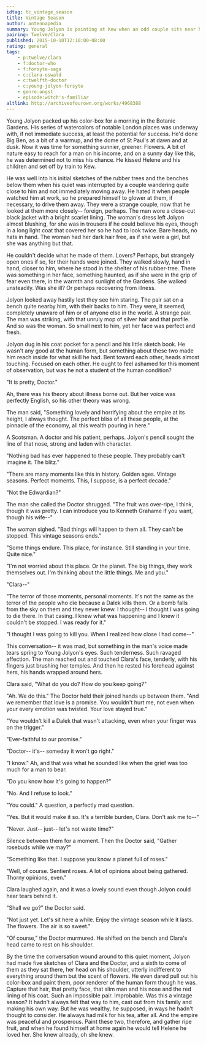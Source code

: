 ```yaml
---
idtag: tc_vintage_season
title: Vintage Season
author: antennapedia
summary: Young Jolyon is painting at Kew when an odd couple sits near him and has an even odder conversation.
pairing: Twelve/Clara
published: 2015-10-10T12:10:00-08:00
rating: general
tags:
    - p:twelve/clara
    - f:doctor-who
    - f:forsyte-saga
    - c:clara-oswald
    - c:twelfth-doctor
    - c:young-jolyon-forsyte
    - genre:angst
    - episode:witch's-familiar
altlink: http://archiveofourown.org/works/4968388
---
```

Young Jolyon packed up his color-box for a morning in the Botanic Gardens. His series of watercolors of notable London places was underway with, if not immediate success, at least the potential for success. He'd done Big Ben, as a bit of a warmup, and the dome of St Paul's at dawn and at dusk. Now it was time for something sunnier, greener. Flowers. A bit of nature easy to reach for a man on his income, and on a sunny day like this, he was determined not to miss his chance. He kissed Helene and his children and set off by train to Kew.

He was well into his initial sketches of the rubber trees and the benches below them when his quiet was interrupted by a couple wandering quite close to him and not immediately moving away. He hated it when people watched him at work, so he prepared himself to glower at them, if necessary, to drive them away. They were a strange couple, now that he looked at them more closely-- foreign, perhaps. The man wore a close-cut black jacket with a bright scarlet lining. The woman's dress left Jolyon almost blushing, for she was in trousers if he could believe his eyes, though in a long light coat that covered her so he had to look twice. Bare heads, no hats in hand. The woman had her dark hair free, as if she were a girl, but she was anything but that.

He couldn't decide what he made of them. Lovers? Perhaps, but strangely open ones if so, for their hands were joined. They walked slowly, hand in hand, closer to him, where he stood in the shelter of his rubber-tree. There was something in her face, something haunted, as if she were in the grip of fear even there, in the warmth and sunlight of the Gardens. She walked unsteadily. Was she ill? Or perhaps recovering from illness.

Jolyon looked away hastily lest they see him staring. The pair sat on a bench quite nearby him, with their backs to him. They were, it seemed, completely unaware of him or of anyone else in the world. A strange pair. The man was striking, with that unruly mop of silver hair and that profile. And so was the woman. So small next to him, yet her face was perfect and fresh.

Jolyon dug in his coat pocket for a pencil and his little sketch book. He wasn't any good at the human form, but something about these two made him reach inside for what skill he had. Bent toward each other, heads almost touching. Focused on each other. He ought to feel ashamed for this moment of observation, but was he not a student of the human condition?

"It is pretty, Doctor."

Ah, there was his theory about illness borne out. But her voice was perfectly English, so his other theory was wrong.

The man said, "Something lovely and horrifying about the empire at its height, I always thought. The perfect bliss of all these people, at the pinnacle of the economy, all this wealth pouring in here."

A Scotsman. A doctor and his patient, perhaps. Jolyon's pencil sought the line of that nose, strong and laden with character.

"Nothing bad has ever happened to these people. They probably can't imagine it. The blitz."

"There are many moments like this in history. Golden ages. Vintage seasons. Perfect moments. This, I suppose, is a perfect decade."

"Not the Edwardian?"

The man she called the Doctor shrugged. "The fruit was over-ripe, I think, though it was pretty. I can introduce you to Kenneth Grahame if you want, though his wife--"

The woman sighed. "Bad things will happen to them all. They can't be stopped. This vintage seasons ends."

"Some things endure. This place, for instance. Still standing in your time. Quite nice."

"I'm not worried about this place. Or the planet. The big things, they work themselves out. I'm thinking about the little things. Me and you."

"Clara--"

"The terror of those moments, personal moments. It's not the same as the terror of the people who die because a Dalek kills them. Or a bomb falls from the sky on them and they never knew. I thought-- I thought I was going to die there. In that casing. I knew what was happening and I knew it couldn't be stopped. I was ready for it."

"I thought I was going to kill you. When I realized how close I had come--"

This conversation-- it was mad, but something in the man's voice made tears spring to Young Jolyon's eyes. Such tenderness. Such ravaged affection. The man reached out and touched Clara's face, tenderly, with his fingers just brushing her temples. And then he rested his forehead against hers, his hands wrapped around hers.

Clara said, "What do you do? How do you keep going?"

"Ah. We do this." The Doctor held their joined hands up between them. "And we remember that love is a promise. You wouldn't hurt me, not even when your every emotion was twisted. Your love stayed true."

"You wouldn't kill a Dalek that wasn't attacking, even when your finger was on the trigger."

"Ever-faithful to our promise."

"Doctor-- it's-- someday it won't go right."

"I know." Ah, and that was what he sounded like when the grief was too much for a man to bear.

"Do you know how it's going to happen?"

"No. And I refuse to look."

"You could." A question, a perfectly mad question.

"Yes. But it would make it so. It's a terrible burden, Clara. Don't ask me to--"

"Never. Just-- just-- let's not waste time?"

Silence between them for a moment. Then the Doctor said, "Gather rosebuds while we may?"

"Something like that. I suppose you know a planet full of roses."

"Well, of course. Sentient roses. A lot of opinions about being gathered. Thorny opinions, even."

Clara laughed again, and it was a lovely sound even though Jolyon could hear tears behind it.

"Shall we go?" the Doctor said.

"Not just yet. Let's sit here a while. Enjoy the vintage season while it lasts. The flowers. The air is so sweet."

"Of course," the Doctor murmured. He shifted on the bench and Clara's head came to rest on his shoulder.

By the time the conversation wound around to this quiet moment, Jolyon had made five sketches of Clara and the Doctor, and a sixth to come of them as they sat there, her head on his shoulder, utterly indifferent to everything around them but the scent of flowers. He even dared pull out his color-box and paint them, poor renderer of the human form though he was. Capture that hair, that pretty face, that slim man and his nose and the red lining of his coat. Such an impossible pair. Improbable. Was this a vintage season? It hadn't always felt that way to him, cast out from his family and making his own way. But he was wealthy, he supposed, in ways he hadn't thought to consider. He always had milk for his tea, after all. And the empire was peaceful and prosperous. Paint these two, therefore, and gather ripe fruit, and when he found himself at home again he would tell Helene he loved her. She knew already, oh she knew.
